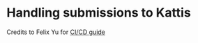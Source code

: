 # Handling submissions to Kattis

Credits to Felix Yu for [CI/CD guide](https://www.youtube.com/watch?v=AmHZxULclLQ)